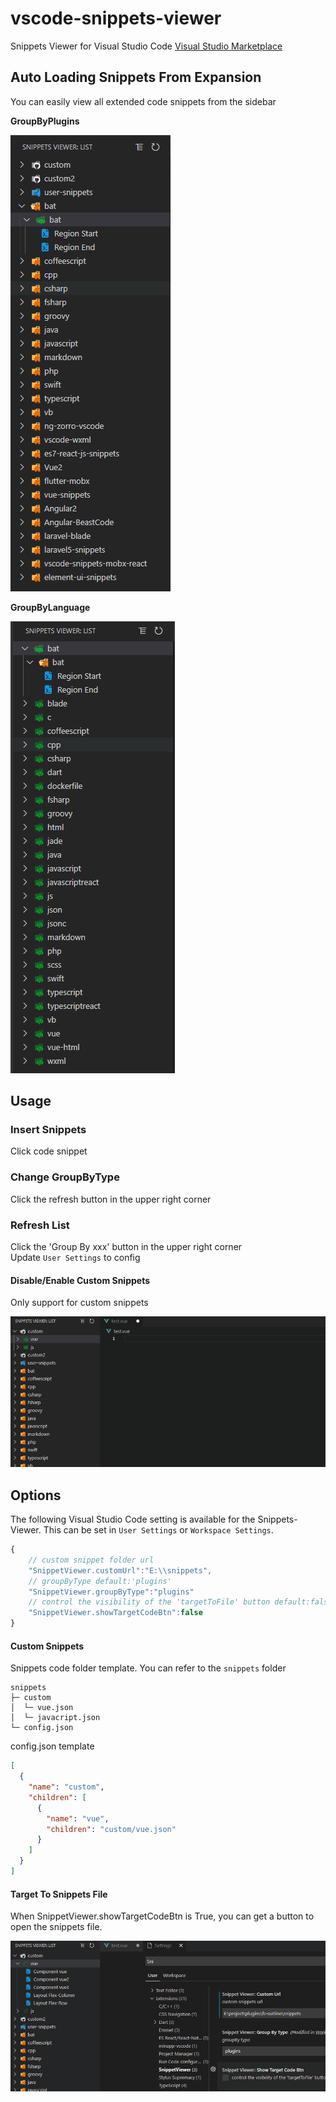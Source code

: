 # vscode-snippets-viewer
Snippets Viewer for Visual Studio Code
[Visual Studio Marketplace](https://marketplace.visualstudio.com/items?itemName=shilim.vscode-snippets-viewer)

## Auto Loading Snippets From Expansion
You can easily view all extended code snippets from the sidebar<br/>

**GroupByPlugins**

![list1](img/doc1.png)

**GroupByLanguage**

![list2](img/doc2.png)

## Usage
### Insert Snippets
Click code snippet
### Change GroupByType
Click the refresh button in the upper right corner
### Refresh List
Click the 'Group By xxx' button in the upper right corner<br/>
Update `User Settings` to config

#### Disable/Enable Custom Snippets
Only support for custom snippets

![disableSnippets](./img/disableSnippets.gif)
## Options
The following Visual Studio Code setting is available for the Snippets-Viewer. This can be set in `User Settings` or `Workspace Settings`.

```javascript
{
    // custom snippet folder url
    "SnippetViewer.customUrl":"E:\\snippets",
    // groupByType default:'plugins'
    "SnippetViewer.groupByType":"plugins"
    // control the visibility of the 'targetToFile' button default:false
    "SnippetViewer.showTargetCodeBtn":false
}
```
#### Custom Snippets
Snippets code folder template. You can refer to the `snippets` folder
```
snippets                          
├─ custom    
│  └─ vue.json
│  └─ javacript.json                 
└─ config.json               
```
config.json template
```json
[
  {
    "name": "custom",
    "children": [
      {
        "name": "vue",
        "children": "custom/vue.json"
      }
    ]
  }
]
```

#### Target To Snippets File
When SnippetViewer.showTargetCodeBtn is True, you can get a button to open the snippets file.

![targetToFile](./img/targetToFile.gif)